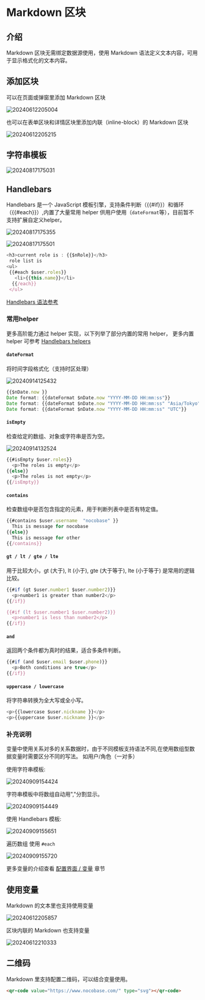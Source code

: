 # Markdown 区块

## 介绍

Markdown 区块无需绑定数据源使用，使用 Markdown 语法定义文本内容，可用于显示格式化的文本内容。

## 添加区块

可以在页面或弹窗里添加 Markdown 区块

![20240612205004](https://static-docs.nocobase.com/20240612205004.png)

也可以在表单区块和详情区块里添加内联（inline-block）的 Markdown 区块

![20240612205215](https://static-docs.nocobase.com/20240612205215.png)

## 字符串模板

![20240817175031](https://static-docs.nocobase.com/20240817175031.png)

## Handlebars

Handlebars 是一个 JavaScript 模板引擎，支持条件判断（{{#if}}）和循环（{{#each}}）,内置了大量常用 helper 供用户使用（`dateFormat`等），目前暂不支持扩展自定义helper。

![20240817175355](https://static-docs.nocobase.com/20240817175355.png)

![20240817175501](https://static-docs.nocobase.com/20240817175501.png)

```javascript
<h3>current role is : {{$nRole}}</h3>
 role list is
<ul>
 {{#each $user.roles}}
   <li>{{this.name}}</li>
  {{/each}}
 </ul>
```

<a href="https://handlebarsjs.com/guide/builtin-helpers" target="_blank"> Handlebars 语法参考</a>

### 常用helper

更多高阶能力通过 helper 实现，以下列举了部分内置的常用 helper， 更多内置 helper 可参考
<a href="https://www.npmjs.com/package/@budibase/handlebars-helpers#helpers" target="_blank"> Handlebars helpers</a>

#### `dateFormat`

将时间字段格式化（支持时区处理）

![20240914125432](https://static-docs.nocobase.com/20240914125432.png)

```javascript
{{$nDate.now }}
Date format: {{dateFormat $nDate.now "YYYY-MM-DD HH:mm:ss"}}
Date format: {{dateFormat $nDate.now "YYYY-MM-DD HH:mm:ss" "Asia/Tokyo"}}
Date format: {{dateFormat $nDate.now "YYYY-MM-DD HH:mm:ss" "UTC"}}
```

#### `isEmpty`

检查给定的数组、对象或字符串是否为空。

![20240914132524](https://static-docs.nocobase.com/20240914132524.png)

```javascript
{{#isEmpty $user.roles}}
  <p>The roles is empty</p>
{{else}}
  <p>The roles is not empty</p>
{{/isEmpty}}
```

#### `contains`

检查数组中是否包含指定的元素，用于判断列表中是否有特定值。

```javascript
{{#contains $user.username  "nocobase" }}
  This is message for nocobase 
{{else}}
  This is message for other
{{/contains}}
```

#### `gt / lt / gte / lte`

用于比较大小，gt (大于), lt (小于), gte (大于等于), lte (小于等于) 是常用的逻辑比较。

```javascript
{{#if (gt $user.number1 $user.number2)}}
  <p>number1 is greater than number2</p>
{{/if}}

{{#if (lt $user.number1 $user.number2)}}
  <p>number1 is less than number2</p>
{{/if}}
```

#### `and`

返回两个条件都为真时的结果，适合多条件判断。

```javascript
{{#if (and $user.email $user.phone)}}
  <p>Both conditions are true</p>
{{/if}}
```

#### `uppercase / lowercase`

将字符串转换为全大写或全小写。

```javascript
<p>{{lowercase $user.nickname }}</p>
<p>{{uppercase $user.nickname }}</p>

```

### 补充说明

变量中使用关系对多的关系数据时，由于不同模板支持语法不同,在使用数组型数据变量时需要区分不同的写法。
如用户/角色（一对多）

使用字符串模板:

![20240909154424](https://static-docs.nocobase.com/20240909154424.png)

字符串模板中将数组自动用","分割显示。

![20240909154449](https://static-docs.nocobase.com/20240909154449.png)

使用 Handlebars 模板:

![20240909155651](https://static-docs.nocobase.com/20240909155651.png)

遍历数组 使用 `#each`

![20240909155720](https://static-docs.nocobase.com/20240909155720.png)

更多变量的介绍查看 [配置界面 / 变量](/handbook/ui/variables) 章节

## 使用变量

Markdown 的文本里也支持使用变量

![20240612205857](https://static-docs.nocobase.com/20240612205857.png)

区块内联的 Markdown 也支持变量

![20240612210333](https://static-docs.nocobase.com/20240612210333.png)

## 二维码

Markdown 里支持配置二维码，可以结合变量使用。

```html
<qr-code value="https://www.nocobase.com/" type="svg"></qr-code>
```
